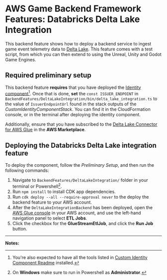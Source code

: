 # AWS Game Backend Framework Features: Databricks Delta Lake Integration

This backend feature shows how to deploy a backend service to ingest game event telemetry data to [Delta Lake](https://docs.databricks.com/en/delta/index.html). This feature comes with a test script, from which you can then extend to using the Unreal, Unity and Godot Game Engines.

## Required preliminary setup

This backend feature **requires** that you have deployed the [Identity component](../../CustomIdentityComponent/README.md)[^1]. Once that is done, **set** the `const ISSUER_ENDPOINT` in `BackendFeatures/DeltaLakeIntegration/bin/delta_lake_integration.ts` to the value of `IssuerEndpointUrl` found in the stack outputs of the _CustomIdentityComponentStack_. You can find it in the CloudFormation console, or in the terminal after deploying the identity component.

Additionally, ensure that you have subscribed to the [Delta Lake Connector for AWS Glue](https://aws.amazon.com/marketplace/pp/prodview-seypofzqhdueq?sr=0-1&ref_=beagle&applicationId=AWSMPContessa) in the **AWS Marketplace**. 

## Deploying the Databricks Delta Lake integration feature

To deploy the component, follow the _Preliminary Setup_, and then run the following commands:

1. Navigate to `BackendFeatures/DeltaLakeIntegration/` folder in your terminal or Powershell[^2].
2. Run `npm install` to install CDK app dependencies.
3. Run `cdk deploy --all --require-approval never` to the deploy the backend feature to your AWS account.
4. After the `DeltaLakeIntegrationBackend` has been deployed, open the [AWS Glue console](https://console.aws.amazon.com/glue/home) in your AWS account, and use the left-hand navigation panel to select **ETL Jobs**.
5. Click the checkbox for the **GlueStreamEtlJob**, and click the **Run Job** button.

---

**Notes:**

[^1]: You're also expected to have all the tools listed in [Custom Identity Component Readme](../../CustomIdentityComponent/README.md#deploy-the-custom-identity-component) installed.
[^2]: On **Windows** make sure to run in Powershell as **Administrator**.